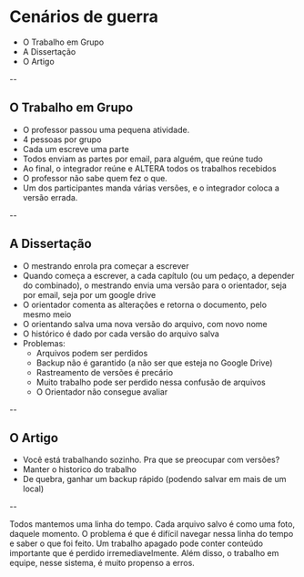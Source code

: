 # Cenários de guerra

- O Trabalho em Grupo
- A Dissertação
- O Artigo

--

## O Trabalho em Grupo

- O professor passou uma pequena atividade.
- 4 pessoas por grupo
- Cada um escreve uma parte
- Todos enviam as partes por email, para alguém, que reúne tudo
- Ao final, o integrador reúne e ALTERA todos os trabalhos recebidos
- O professor não sabe quem fez o que.
- Um dos participantes manda várias versões, e o integrador coloca a versão errada.

--

## A Dissertação

- O mestrando enrola pra começar a escrever
- Quando começa a escrever, a cada capítulo (ou um pedaço, a depender do combinado), o mestrando envia uma versão para o orientador, seja por email, seja por um google drive
- O orientador comenta as alterações e retorna o documento, pelo mesmo meio
- O orientando salva uma nova versão do arquivo, com novo nome
- O histórico é dado por cada versão do arquivo salva
- Problemas:
  - Arquivos podem ser perdidos
  - Backup não é garantido (a não ser que esteja no Google Drive)
  - Rastreamento de versões é precário
  - Muito trabalho pode ser perdido nessa confusão de arquivos
  - O Orientador não consegue avaliar

-- 

## O Artigo

- Você está trabalhando sozinho. Pra que se preocupar com versões?
- Manter o historico do trabalho
- De quebra, ganhar um backup rápido (podendo salvar em mais de um local)

--

Todos mantemos uma linha do tempo. Cada arquivo salvo é como uma foto, daquele momento.
O problema é que é difícil navegar nessa linha do tempo e saber o que foi feito.
Um trabalho apagado pode conter conteúdo importante que é perdido irremediavelmente.
Além disso, o trabalho em equipe, nesse sistema, é muito propenso a erros.